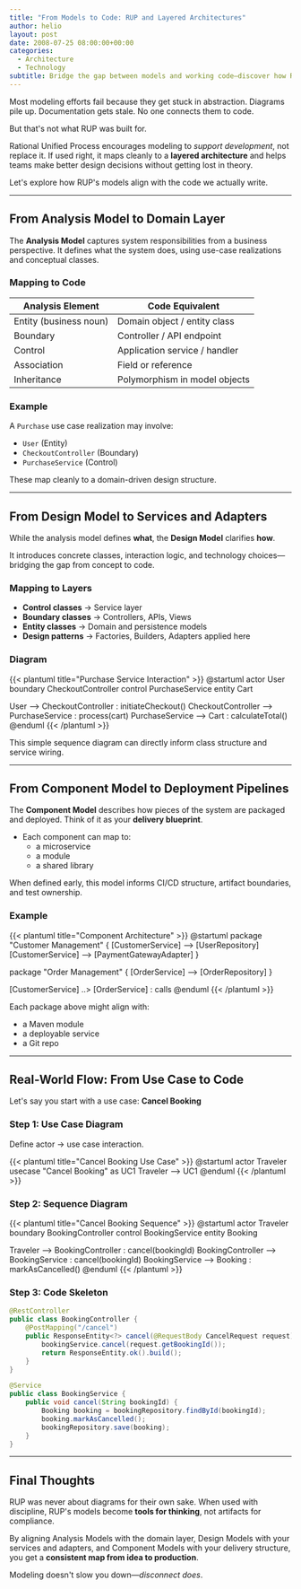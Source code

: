 ```yaml
---
title: "From Models to Code: RUP and Layered Architectures"
author: helio
layout: post
date: 2008-07-25 08:00:00+00:00
categories:
  - Architecture
  - Technology
subtitle: Bridge the gap between models and working code—discover how RUP's model-to-code transformation process turns abstract UML diagrams into concrete, maintainable software architecture
---
```


Most modeling efforts fail because they get stuck in abstraction.
Diagrams pile up. Documentation gets stale. No one connects them to code.

But that's not what RUP was built for.

Rational Unified Process encourages modeling to _support development_, not replace it. If used right, it maps cleanly to a **layered architecture** and helps teams make better design decisions without getting lost in theory.

Let's explore how RUP's models align with the code we actually write.

---

## From Analysis Model to Domain Layer

The **Analysis Model** captures system responsibilities from a business perspective. It defines what the system does, using use-case realizations and conceptual classes.

### Mapping to Code

| Analysis Element       | Code Equivalent               |
| ---------------------- | ----------------------------- |
| Entity (business noun) | Domain object / entity class  |
| Boundary               | Controller / API endpoint     |
| Control                | Application service / handler |
| Association            | Field or reference            |
| Inheritance            | Polymorphism in model objects |

### Example

A `Purchase` use case realization may involve:

- `User` (Entity)
- `CheckoutController` (Boundary)
- `PurchaseService` (Control)

These map cleanly to a domain-driven design structure.

---

## From Design Model to Services and Adapters

While the analysis model defines **what**, the **Design Model** clarifies **how**.

It introduces concrete classes, interaction logic, and technology choices—bridging the gap from concept to code.

### Mapping to Layers

- **Control classes** → Service layer
- **Boundary classes** → Controllers, APIs, Views
- **Entity classes** → Domain and persistence models
- **Design patterns** → Factories, Builders, Adapters applied here

### Diagram

{{< plantuml title="Purchase Service Interaction" >}}
@startuml
actor User
boundary CheckoutController
control PurchaseService
entity Cart

User --> CheckoutController : initiateCheckout()
CheckoutController --> PurchaseService : process(cart)
PurchaseService --> Cart : calculateTotal()
@enduml
{{< /plantuml >}}

This simple sequence diagram can directly inform class structure and service wiring.

---

## From Component Model to Deployment Pipelines

The **Component Model** describes how pieces of the system are packaged and deployed. Think of it as your **delivery blueprint**.

- Each component can map to:
  - a microservice
  - a module
  - a shared library

When defined early, this model informs CI/CD structure, artifact boundaries, and test ownership.

### Example

{{< plantuml title="Component Architecture" >}}
@startuml
package "Customer Management" {
[CustomerService] --> [UserRepository]
[CustomerService] --> [PaymentGatewayAdapter]
}

package "Order Management" {
[OrderService] --> [OrderRepository]
}

[CustomerService] ..> [OrderService] : calls
@enduml
{{< /plantuml >}}

Each package above might align with:

- a Maven module
- a deployable service
- a Git repo

---

## Real-World Flow: From Use Case to Code

Let's say you start with a use case: **Cancel Booking**

### Step 1: Use Case Diagram

Define actor → use case interaction.

{{< plantuml title="Cancel Booking Use Case" >}}
@startuml
actor Traveler
usecase "Cancel Booking" as UC1
Traveler --> UC1
@enduml
{{< /plantuml >}}

### Step 2: Sequence Diagram

{{< plantuml title="Cancel Booking Sequence" >}}
@startuml
actor Traveler
boundary BookingController
control BookingService
entity Booking

Traveler --> BookingController : cancel(bookingId)
BookingController --> BookingService : cancel(bookingId)
BookingService --> Booking : markAsCancelled()
@enduml
{{< /plantuml >}}

### Step 3: Code Skeleton

```java
@RestController
public class BookingController {
    @PostMapping("/cancel")
    public ResponseEntity<?> cancel(@RequestBody CancelRequest request) {
        bookingService.cancel(request.getBookingId());
        return ResponseEntity.ok().build();
    }
}

@Service
public class BookingService {
    public void cancel(String bookingId) {
        Booking booking = bookingRepository.findById(bookingId);
        booking.markAsCancelled();
        bookingRepository.save(booking);
    }
}
```

---

## Final Thoughts

RUP was never about diagrams for their own sake. When used with discipline, RUP's models become **tools for thinking**, not artifacts for compliance.

By aligning Analysis Models with the domain layer, Design Models with your services and adapters, and Component Models with your delivery structure, you get a **consistent map from idea to production**.

Modeling doesn't slow you down—_disconnect does_.
